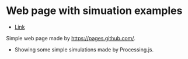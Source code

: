 # Web page with simuation examples

* [Link](http://emiliomm.github.io)

Simple web page made by https://pages.github.com/.
  - Showing some simple simulations made by Processing.js.
